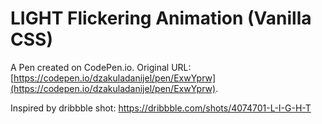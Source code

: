 # LIGHT Flickering Animation (Vanilla CSS)

A Pen created on CodePen.io. Original URL: [https://codepen.io/dzakuladanijel/pen/ExwYprw](https://codepen.io/dzakuladanijel/pen/ExwYprw).

Inspired by dribbble shot:
https://dribbble.com/shots/4074701-L-I-G-H-T